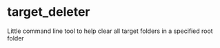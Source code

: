 # target_deleter
Little command line tool to help clear all target folders in a specified root folder
